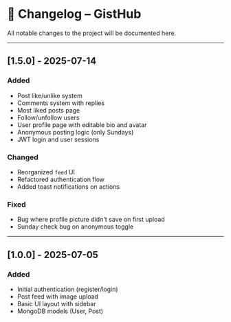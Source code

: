 # 📓 Changelog – GistHub

All notable changes to the project will be documented here.

---

## [1.5.0] - 2025-07-14

### Added
- Post like/unlike system
- Comments system with replies
- Most liked posts page
- Follow/unfollow users
- User profile page with editable bio and avatar
- Anonymous posting logic (only Sundays)
- JWT login and user sessions

### Changed
- Reorganized `feed` UI
- Refactored authentication flow
- Added toast notifications on actions

### Fixed
- Bug where profile picture didn't save on first upload
- Sunday check bug on anonymous toggle

---

## [1.0.0] - 2025-07-05

### Added
- Initial authentication (register/login)
- Post feed with image upload
- Basic UI layout with sidebar
- MongoDB models (User, Post)
